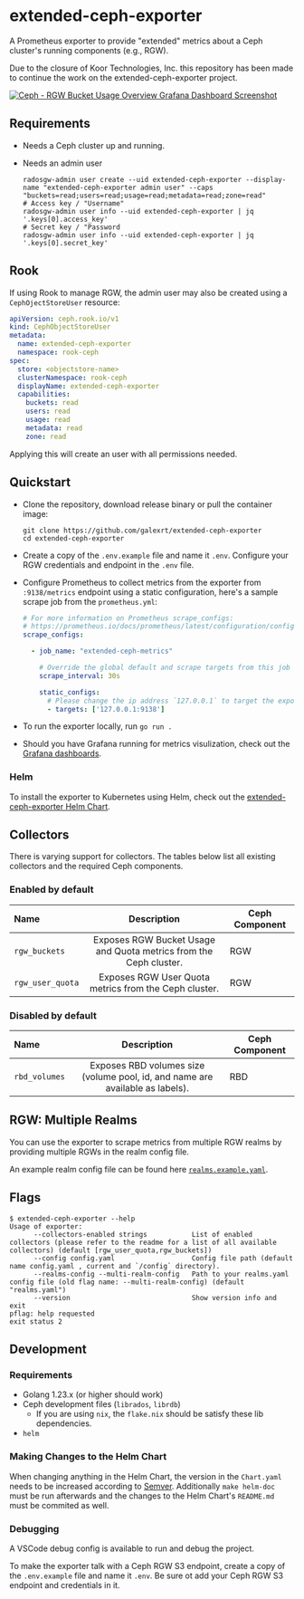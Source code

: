 # extended-ceph-exporter

A Prometheus exporter to provide "extended" metrics about a Ceph cluster's running components (e.g., RGW).

Due to the closure of Koor Technologies, Inc. this repository has been made to continue the work on the extended-ceph-exporter project.

[![Ceph - RGW Bucket Usage Overview Grafana Dashboard Screenshot](grafana/ceph-rgw-bucket-usage-overview.png)](grafana/)

## Requirements

* Needs a Ceph cluster up and running.

* Needs an admin user

    ```
    radosgw-admin user create --uid extended-ceph-exporter --display-name "extended-ceph-exporter admin user" --caps "buckets=read;users=read;usage=read;metadata=read;zone=read"
    # Access key / "Username"
    radosgw-admin user info --uid extended-ceph-exporter | jq '.keys[0].access_key'
    # Secret key / "Password
    radosgw-admin user info --uid extended-ceph-exporter | jq '.keys[0].secret_key'
    ```

## Rook

If using Rook to manage RGW, the admin user may also be created using a `CephOjectStoreUser` resource:

```yaml
apiVersion: ceph.rook.io/v1
kind: CephObjectStoreUser
metadata:
  name: extended-ceph-exporter
  namespace: rook-ceph
spec:
  store: <objectstore-name>
  clusterNamespace: rook-ceph
  displayName: extended-ceph-exporter
  capabilities:
    buckets: read
    users: read
    usage: read
    metadata: read
    zone: read
```

Applying this will create an user with all permissions needed.

## Quickstart

* Clone the repository, download release binary or pull the container image:
  ```console
  git clone https://github.com/galexrt/extended-ceph-exporter
  cd extended-ceph-exporter
  ```

* Create a copy of the `.env.example` file and name it `.env`. Configure your RGW credentials and endpoint in the `.env` file.

* Configure Prometheus to collect metrics from the exporter from `:9138/metrics` endpoint using a static configuration, here's a sample scrape job from the `prometheus.yml`:

  ```yaml
  # For more information on Prometheus scrape_configs:
  # https://prometheus.io/docs/prometheus/latest/configuration/configuration/#scrape_config
  scrape_configs:

    - job_name: "extended-ceph-metrics"

      # Override the global default and scrape targets from this job every 30 seconds.
      scrape_interval: 30s

      static_configs:
        # Please change the ip address `127.0.0.1` to target the exporter is running
        - targets: ['127.0.0.1:9138']
  ```

* To run the exporter locally, run `go run .`

* Should you have Grafana running for metrics visulization, check out the [Grafana dashboards](grafana/).

### Helm

To install the exporter to Kubernetes using Helm, check out the [extended-ceph-exporter Helm Chart](charts/extended-ceph-exporter/).

## Collectors

There is varying support for collectors. The tables
below list all existing collectors and the required Ceph components.

### Enabled by default

| Name             |                            Description                            | Ceph Component |
| :--------------- | :---------------------------------------------------------------: | -------------- |
| `rgw_buckets`    | Exposes RGW Bucket Usage and Quota metrics from the Ceph cluster. | RGW            |
| `rgw_user_quota` |       Exposes RGW User Quota metrics from the Ceph cluster.       | RGW            |

### Disabled by default

| Name          |                                  Description                                  | Ceph Component |
| :------------ | :---------------------------------------------------------------------------: | -------------- |
| `rbd_volumes` | Exposes RBD volumes size (volume pool, id, and name are available as labels). | RBD            |

## RGW: Multiple Realms

You can use the exporter to scrape metrics from multiple RGW realms by providing multiple RGWs in the realm config file.

An example realm config file can be found here [`realms.example.yaml`](realms.example.yaml).

## Flags

```console
$ extended-ceph-exporter --help
Usage of exporter:
      --collectors-enabled strings           List of enabled collectors (please refer to the readme for a list of all available collectors) (default [rgw_user_quota,rgw_buckets])
      --config config.yaml                   Config file path (default name config.yaml , current and `/config` directory).
      --realms-config --multi-realm-config   Path to your realms.yaml config file (old flag name: --multi-realm-config) (default "realms.yaml")
      --version                              Show version info and exit
pflag: help requested
exit status 2
```

## Development

### Requirements

* Golang 1.23.x (or higher should work)
* Ceph development files (`librados`, `librdb`)
    * If you are using `nix`, the `flake.nix` should be satisfy these lib dependencies.
* `helm`

### Making Changes to the Helm Chart

When changing anything in the Helm Chart, the version in the `Chart.yaml` needs to be increased according to [Semver](https://semver.org/).
Additionally `make helm-doc` must be run afterwards and the changes to the Helm Chart's `README.md` must be commited as well.

### Debugging

A VSCode debug config is available to run and debug the project.

To make the exporter talk with a Ceph RGW S3 endpoint, create a copy of the `.env.example` file and name it `.env`.
Be sure ot add your Ceph RGW S3 endpoint and credentials in it.

